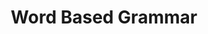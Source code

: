 ---
title: "Word Based Grammar"

categories: ['']

tags: ['Word', 'Based', 'Grammar']

arwords: 'قواعد تبنى على الكلمة'

arexps: []

enwords: ['Word Based Grammar']

enexps: []

arlexicons: 'ق'

enlexicons: 'W'

authors: ['Ruqayya Roshdy']

translators: ['']

citations: 'مقدمة في حوسبة اللغة العربية'

sources: 'مركز الملك عبدالله بن عبدالعزيز الدولي لخدمة اللغة العربية'

slug: ""
---